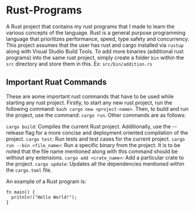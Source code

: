 # Rust-Programs
A Rust project that contains my rust programs that I made to learn the various concepts of the language. Rust is a general purpose programming language that prioritizes performance, speed, type safety and concurrency. This project assumes that the user has rust and cargo installed via `rustup` along with Visual Studio Build Tools.
To add more binaries (additional rust programs) into the same rust project, simply create a folder `bin` within the `src` directory and store them in this. Ex: `src/bin/addition.rs`

## Important Ruat Commands
These are aome important rust commands that have to be used while starting any rust project. Firstly, to start any new rust project, run the following command: `bash cargo new <project-name>`.
Then, to build and run the project, use the command: `cargo run`. Other commands are as follows:

`cargo build`: Compiles the current Rust project. Additionally, use the --release flag for a more concise and deployment oriented compilation of the project.
`cargo test`: Run tests and test cases for the current project.
`cargo run --bin <file_name>`: Run a specific binary from the project. It is to be noted that the file name mentioned along with this command should be without any extensions.
`cargo add <crate_name>`: Add a particular crate to the project.
`cargo update`: Updates all the dependencies mentioned within the `cargo.toml` file.

An example of a Rust program is:
```
fn main() {
  pritnln!("Hello World!");
}
```
